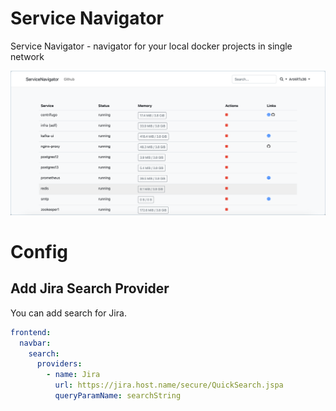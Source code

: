 # Service Navigator

Service Navigator - navigator for your local docker projects in single network

![](./docs/preview.png)

# Config

## Add Jira Search Provider

You can add search for Jira.

```yaml
frontend:
  navbar:
    search:
      providers:
        - name: Jira
          url: https://jira.host.name/secure/QuickSearch.jspa
          queryParamName: searchString
```
